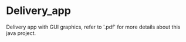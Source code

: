 # Delivery_app
Delivery app with GUI graphics, refer to '.pdf' for more details about this java project.
